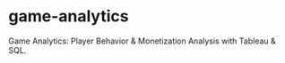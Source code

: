 # game-analytics
Game Analytics: Player Behavior &amp; Monetization Analysis with Tableau &amp; SQL.
